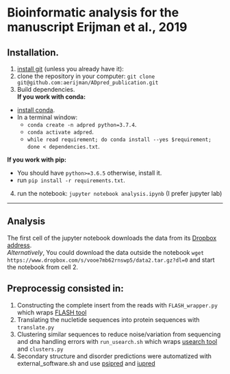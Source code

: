 # Bioinformatic analysis for the manuscript Erijman et al., 2019

## Installation. 
1. [install git](https://git-scm.com/book/en/v2/Getting-Started-Installing-Git) (unless you already have it): 
2. clone the repository in your computer: `git clone git@github.com:aerijman/ADpred_publication.git` 
3. Build dependencies.   
  __If you work with conda:__  
  * [install conda](https://docs.conda.io/projects/conda/en/latest/user-guide/install/macos.html). 
  * In a terminal window:   
    * `conda create -n adpred python=3.7.4`. 
    * `conda activate adpred`. 
    * `while read requirement; do conda install --yes $requirement; done < dependencies.txt`.     
 
  __If you work with pip:__   
  * You should have `python>=3.6.5` otherwise, install it.   
  * run `pip install -r requirements.txt`.      
4. run the notebook: `jupyter notebook analysis.ipynb` (I prefer jupyter lab)
---  

## Analysis
The first cell of the jupyter notebook downloads the data from its [Dropbox address](https://www.dropbox.com/s/vooe7mb62rnswp5/data2.tar.gz?dl=0).   
_Alternatively_, You could download the data outside the notebook `wget https://www.dropbox.com/s/vooe7mb62rnswp5/data2.tar.gz?dl=0` and start the notebook from cell 2.  






## Preprocessig consisted in:
1. Constructing the complete insert from the reads with `FLASH_wrapper.py` which wraps [FLASH tool](https://ccb.jhu.edu/software/FLASH/)
2. Translating the nucletide sequences into protein sequences with `translate.py`	
3. Clustering similar sequences to reduce noise/variation from sequencing and dna handling errors with `run_usearch.sh`	which wraps [usearch tool](usearch) and `clusters.py`	
4. Secondary structure and disorder predictions were automatized with external_software.sh and use [psipred](http://bioinf.cs.ucl.ac.uk/psipred/) and [iupred](https://iupred2a.elte.hu)
